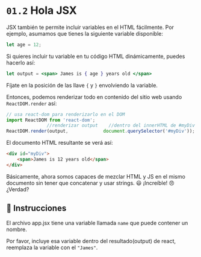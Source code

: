 # `01.2` Hola JSX

JSX también te permite incluir variables en el HTML fácilmente. Por ejemplo, asumamos que tienes la siguiente variable disponible:

```js
let age = 12;
```

Si quieres incluir tu variable en tu código HTML dinámicamente, puedes hacerlo así:
```jsx
let output = <span> James is { age } years old </span>
```
Fíjate en la posición de las llave `{` y `}` envolviendo la variable.

Entonces, podemos renderizar todo en contenido del sitio web usando `ReactDOM.render` así:

```jsx
// usa react-dom para renderizarlo en el DOM
import ReactDOM from 'react-dom';
               //renderizar output    //dentro del innerHTML de #myDiv
ReactDOM.render(output,             document.querySelector('#myDiv'));
```

El documento HTML resultante se verá así:
```html
<div id="myDiv">
    <span>James is 12 years old</span>
</div>
```

Básicamente, ahora somos capaces de mezclar HTML y JS en el mismo documento sin tener que concatenar y usar strings. :smiley: ¡Increíble! :angry: ¿Verdad?

## :speech_balloon: Instrucciones

El archivo app.jsx tiene una variable llamada `name` que puede contener un nombre.

Por favor, incluye esa variable dentro del resultado(output) de react, reemplaza la variable con el `"James"`.